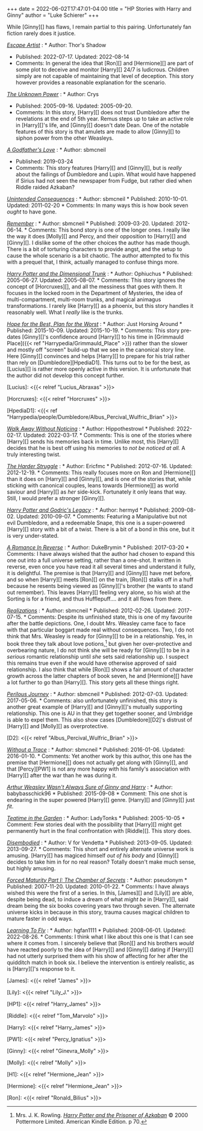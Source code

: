 +++
date = 2022-06-02T17:47:01-04:00
title = "HP Stories with Harry and Ginny"
author = "Luke Schierer"
+++

While [Ginny][] has flaws, I remain partial to this pairing.  Unfortunately fan
fiction rarely does it justice.  

_[Escape Artist](https://www.fanfiction.net/s/14109811)_
:  * Author: Thor's Shadow
   * Published: 2022-07-17. Updated: 2022-08-14
   * Comments: In general the idea that [Ron][] and [Hermione][] are part of some plot
     to deceive and monitor [Harry][] 24/7 is ludicrous.  Children simply are not
     capable of maintaining that level of deception.  This story however
     provides a reasonable explanation for the scenario.  

_[The Unknown Power](https://crys.fanficauthors.net/The_Unknown_Power/)_
:  * Author: Crys
   * Published: 2005-09-16. Updated: 2005-09-20.
   * Comments: In this story, [Harry][] does not trust Dumbledore after the
     revelations at the end of 5th year.  Remus steps up to take an active role
     in [Harry][]'s life, and [Ginny][] doesn't date Dean.  One of the notable features
     of this story is that amulets are made to allow [Ginny][] to siphon power from
     the other Weasleys.

_[A Godfather's Love](https://archiveofourown.org/works/18216887)_
:  * Author: sbmcneil
   * Published: 2019-03-24
   * Comments: This story features [Harry][] and [Ginny][], but is *really* about the
     failings of Dumbledore and Lupin.  What would have happened if Sirius had
     not seen the newspaper from Fudge, but rather died when Riddle raided
     Azkaban?  

_[Unintended Consequences](https://www.fanfiction.net/s/6365342)_
:   * Author: sbmcneil
    * Published: 2010-10-01. Updated: 2011-02-20
    * Comments: In many ways this is how book seven *ought* to have gone.  

_[Remember](https://www.fanfiction.net/s/4936039)_
:   * Author: sbmcneil
    * Published: 2009-03-20. Updated: 2012-06-14.
    * Comments: This bond story is one of the longer ones.  I really like the
      way it does [Molly][] and Percy, and their opposition to [Harry][] and
      [Ginny][].  I dislike some of the other choices the author has made
      though.  There is a bit of torturing characters to provide angst, and the
      setup to cause the whole scenario is a bit chaotic.  The author attempted
      to fix this with a prequel that, I think, actually managed to confuse
      things more.  

_[Harry Potter and the Dimensional Trunk](https://www.fanfiction.net/s/2456938)_
:   * Author: Ophiuchus
    * Published: 2005-06-27. Updated: 2005-08-07. 
    * Comments: This story ignores the concept of [Horcruxes][],
      and all the messiness that goes with them.  It focuses in the locked room
      in the Department of Mysteries, the idea of multi-compartment, multi-room
      trunks, and magical animagus transformations.  I rarely like [Harry][] as a
      phoenix, but this story handles it reasonably well.  What I *really* like
      is the trunks.

_[Hope for the Best, Plan for the Worst](https://siye.co.uk/viewstory.php?sid=130020)_
:   * Author: Just Horsing Around
    * Published: 2015-10-09. Updated: 2015-10-19.
    * Comments: This story pre-dates [Ginny][]'s confidence around [Harry][]
      to his time in [Grimmauld Place]({{< ref "Harrypedia/Grimmauld_Place" >}}) 
      rather than the slower and mostly off "screen" build-up that we see in
      the canonical story line.  Here [Ginny][] convinces and helps [Harry][] to
      prepare for his trial rather than rely on [Dumbledore][HpediaD1].
      This turns out to be for the best, as [Lucius][] is rather more openly
      active in this version.  It is unfortunate that the author did not
      develop this concept further.

[Lucius]: <{{< relref "Lucius_Abraxas" >}}>

[Horcruxes]: <{{< relref "Horcruxes" >}}>

[HpediaD1]: <{{< ref "Harrypedia/people/Dumbledore/Albus_Percival_Wulfric_Brian" >}}>

_[Walk Away Without Noticing](https://www.fanfiction.net/s/14040641/5/Walk-Away-Without-Noticing)_
:   * Author: Hippothestrowl 
    * Published: 2022-02-17. Updated: 2022-03-17.
    * Comments: This is one of the stories where [Harry][] sends his memories back
      in time.  Unlike most, this [Harry][] decides that he is best off using his
      memories to *not be noticed at all.*  A truly interesting twist.

_[The Harder Struggle](https://www.fanfiction.net/s/8326015)_
:   * Author: Ericfmc
    * Published: 2012-07-16. Updated: 2012-12-19.
    * Comments: This really focuses more on Ron and [Hermione][] than it does on
      [Harry][] and [Ginny][], and is one of the stories that, while sticking with
      canonical couples, leans towards [Hermione][] as world saviour and [Harry][] as
      *her* side-kick.  Fortunately it only leans that way.  Still, I would
      prefer a stronger [Ginny][]. 

_[Harry Potter and Godric's Legacy](https://www.fanfiction.net/s/5270746)_
:   * Author: hermyd
    * Published: 2009-08-02. Updated: 2010-09-07. 
    * Comments: Featuring a Manipulative but not evil Dumbledore, and a
      redeemable Snape, this one is a super-powered [Harry][] story with a bit of a
      twist.  There is a bit of a bond in this one, but it is very under-stated.

_[A Romance In Reverse](https://www.fanfiction.net/s/12413357)_
:   * Author: DukeBrymin
    * Published: 2017-03-20
    * Comments: I have always wished that the author had chosen to expand this
      one out into a full universe setting, rather than a one-shot.  It written
      in reverse, even once you have read it all several times and understand it
      fully, it is delightful.  The premise is that [Harry][] and [Ginny][] have met
      before, and so when [Harry][] meets [Ron][] on the train, [Ron][] stalks
      off in a huff because he resents being viewed as [Ginny][]'s brother (he
      wants to stand out remember).  This leaves [Harry][] feeling very alone,
      so his wish at the Sorting is for a friend, and thus Hufflepuff.... and
      it all flows from there. 

_[Realizations](https://www.fanfiction.net/s/7875381)_
:   * Author: sbmcneil
    * Published: 2012-02-26. Updated: 2017-07-15.
    * Comments: Despite its unfinished state, this is one of my favourite after
      the battle depictions.  One, I doubt Mrs. Weasley came face to face with
      that particular boggart made real without consequences.  Two, I do not
      think that Mrs. Weasley is ready for [Ginny][] to be in a relationship.
      Yes, in book three they talk about love potions,[^220711-1] but given her
      over-protective and overbearing nature, I do not think she will be ready
      for [Ginny][] to be in a *serious* romantic relationship until *she* sets
      said relationship up.  I suspect this remains true even if she would have
      otherwise approved of said relationship.  I also think that while [Ron][]
      shows a fair amount of character growth across the latter chapters of
      book seven, he and [Hermione][] have a lot further to go than [Harry][].
      This story gets all these things right. 

[^220711-1]: Mrs. J. K. Rowling.
    _[Harry Potter and the Prisoner of Azkaban](https://www.goodreads.com/book/show/5.Harry_Potter_and_the_Prisoner_of_Azkaban)_
    © 2000 Pottermore Limited. American Kindle Edition.  p 70. 

_[Perilous Journey](https://www.fanfiction.net/s/8281675)_
:   * Author: sbmcneil
    * Published: 2012-07-03. Updated: 2017-05-06.
    * Comments: also unfortunately unfinished, this story is another great
      example of [Harry][] and [Ginny][]'s mutually supporting relationship.
      This one is AU in that they get together sooner, and Umbridge is able to
      expel them.  This also show cases [Dumbledore][D2]'s distrust of [Harry][] 
      and [Molly][] as overprotective.

[D2]: <{{< relref "Albus_Percival_Wulfric_Brian" >}}>

_[Without a Trace](https://www.fanfiction.net/s/11718442)_
:   * Author: sbmcneil
    *  Published: 2016-01-06. Updated: 2016-01-10.
    * Comments: Yet another work by this author, this one has the premise that
      [Hermione][] does not actually get along with [Ginny][], and that
      [Percy][PW1] is not any more happy with his family's association with
      [Harry][] after the war than he was during it. 

_[Arthur Weasley Wasn't Always Sure of Ginny and Harry](https://www.fanfiction.net/s/11496613)_
:   * Author: babybasschick96 
    * Published: 2015-09-08
    * Comment: This one shot is endearing in the super powered [Harry][] genre.
      [Harry][] and [Ginny][] just *fit*.

_[Teatime in the Garden](https://www.siye.co.uk/siye/viewstory.php?sid=8935)_
:   * Author: LadyTonks
    * Published: 2005-10-05
    * Comment: Few stories deal with the possibility that [Harry][] might get
      permanently hurt in the final confrontation with [Riddle][].  This
      story does.

_[Disembodied](https://www.siye.co.uk/viewstory.php?sid=129752)_
:   * Author: V for Vendetta
    * Published: 2013-09-05. Updated: 2013-09-27.
    * Comments: This short and entirely alternate universe work is amusing.
      [Harry][] has magiced himself *out of his body* and [Ginny][] decides to
      take him in for no real reason?  Totally doesn't make much sense, but
      highly amusing.

_[Forced Maturity Part I: The Chamber of
    Secrets](https://www.siye.co.uk/viewstory.php?sid=127442)_
:   * Author: pseudonym
    * Published: 2007-11-20. Updated: 2010-01-22.
    * Comments: I have always wished this were the first of a series.  In this,
      [James][] and [Lily][] are able, despite being dead, to induce a dream of
      what *might be* in [Harry][], said dream being the six books covering
      years two through seven.  The alternate universe kicks in because in this
      story, trauma causes magical children to mature faster in odd ways.

_[Learning To Fly](https://fictionhunt.com/stories/18vxmr3)_
:   * Author: hgfan1111
    * Published: 2008-06-01. Updated: 2022-08-26.
    * Comments: I think what I like about this one is that I can see where it
      comes from.  I sincerely believe that [Ron][] and his brothers *would*
      have reacted poorly to the idea of [Harry][] and [Ginny][] dating if
      [Harry][] had not utterly surprised them with his show of affecting for
      her after the quidditch match in book six.  I believe the intervention is
      entirely realistic, as is [Harry][]'s response to it.

[James]: <{{< relref "James" >}}>

[Lily]: <{{< relref "Lily_J." >}}>

[HP1]: <{{< relref "Harry_James" >}}> 

[Riddle]: <{{< relref "Tom_Marvolo" >}}>

[Harry]: <{{< relref "Harry_James" >}}> 

[PW1]: <{{< relref "Percy_Ignatius" >}}>

[Ginny]: <{{< relref "Ginevra_Molly" >}}>

[Molly]: <{{< relref "Molly" >}}>

[H1]: <{{< relref "Hermione_Jean" >}}>

[Hermione]: <{{< relref "Hermione_Jean" >}}>

[Ron]: <{{< relref "Ronald_Bilius" >}}>


